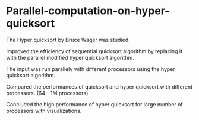# Parallel-computation-on-hyper-quicksort

The Hyper quicksort by Bruce Wager was studied.

Improved the efficiency of sequential quicksort algorithm by replacing it with the parallel modified hyper quicksort algorithm.

The input was run parallely with different processors using the hyper quicksort algorithm.

Compared the performances of quicksort and hyper quicksort with different processors. (64 - 1M processors)

Concluded the high performance of hyper quicksort for large number of processors with visualizations. </small></li>

